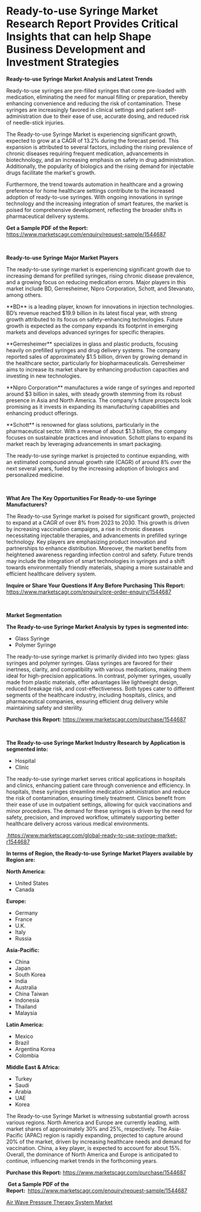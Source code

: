 <p><h1>Ready-to-use Syringe Market Research Report Provides Critical Insights that can help Shape Business Development and Investment Strategies</h1></p><p><strong>Ready-to-use Syringe Market Analysis and Latest Trends</strong></p>
<p><p>Ready-to-use syringes are pre-filled syringes that come pre-loaded with medication, eliminating the need for manual filling or preparation, thereby enhancing convenience and reducing the risk of contamination. These syringes are increasingly favored in clinical settings and patient self-administration due to their ease of use, accurate dosing, and reduced risk of needle-stick injuries.</p><p>The Ready-to-use Syringe Market is experiencing significant growth, expected to grow at a CAGR of 13.2% during the forecast period. This expansion is attributed to several factors, including the rising prevalence of chronic diseases requiring frequent medication, advancements in biotechnology, and an increasing emphasis on safety in drug administration. Additionally, the popularity of biologics and the rising demand for injectable drugs facilitate the market's growth.</p><p>Furthermore, the trend towards automation in healthcare and a growing preference for home healthcare settings contribute to the increased adoption of ready-to-use syringes. With ongoing innovations in syringe technology and the increasing integration of smart features, the market is poised for comprehensive development, reflecting the broader shifts in pharmaceutical delivery systems.</p></p>
<p><strong>Get a Sample PDF of the Report:&nbsp;</strong> <a href="https://www.marketscagr.com/enquiry/request-sample/1544687?utm_campaign=2480&utm_medium=2&utm_source=Github&utm_content=ia&utm_term=04032025&utm_id=ready-to-use-syringe">https://www.marketscagr.com/enquiry/request-sample/1544687</a></p>
<p>&nbsp;</p>
<p><strong>Ready-to-use Syringe Major Market Players</strong></p>
<p><p>The ready-to-use syringe market is experiencing significant growth due to increasing demand for prefilled syringes, rising chronic disease prevalence, and a growing focus on reducing medication errors. Major players in this market include BD, Gerresheimer, Nipro Corporation, Schott, and Stevanato, among others.</p><p>**BD** is a leading player, known for innovations in injection technologies. BD’s revenue reached $19.9 billion in its latest fiscal year, with strong growth attributed to its focus on safety-enhancing technologies. Future growth is expected as the company expands its footprint in emerging markets and develops advanced syringes for specific therapies.</p><p>**Gerresheimer** specializes in glass and plastic products, focusing heavily on prefilled syringes and drug delivery systems. The company reported sales of approximately $1.5 billion, driven by growing demand in the healthcare sector, particularly for biopharmaceuticals. Gerresheimer aims to increase its market share by enhancing production capacities and investing in new technologies.</p><p>**Nipro Corporation** manufactures a wide range of syringes and reported around $3 billion in sales, with steady growth stemming from its robust presence in Asia and North America. The company's future prospects look promising as it invests in expanding its manufacturing capabilities and enhancing product offerings.</p><p>**Schott** is renowned for glass solutions, particularly in the pharmaceutical sector. With a revenue of about $1.3 billion, the company focuses on sustainable practices and innovation. Schott plans to expand its market reach by leveraging advancements in smart packaging.</p><p>The ready-to-use syringe market is projected to continue expanding, with an estimated compound annual growth rate (CAGR) of around 8% over the next several years, fueled by the increasing adoption of biologics and personalized medicine.</p></p>
<p>&nbsp;</p>
<p><strong>What Are The Key Opportunities For Ready-to-use Syringe Manufacturers?</strong></p>
<p><p>The Ready-to-use Syringe market is poised for significant growth, projected to expand at a CAGR of over 8% from 2023 to 2030. This growth is driven by increasing vaccination campaigns, a rise in chronic diseases necessitating injectable therapies, and advancements in prefilled syringe technology. Key players are emphasizing product innovation and partnerships to enhance distribution. Moreover, the market benefits from heightened awareness regarding infection control and safety. Future trends may include the integration of smart technologies in syringes and a shift towards environmentally friendly materials, shaping a more sustainable and efficient healthcare delivery system.</p></p>
<p><strong>Inquire or Share Your Questions If Any Before Purchasing This Report:</strong> <a href="https://www.marketscagr.com/enquiry/pre-order-enquiry/1544687?utm_campaign=2480&utm_medium=2&utm_source=Github&utm_content=ia&utm_term=04032025&utm_id=ready-to-use-syringe">https://www.marketscagr.com/enquiry/pre-order-enquiry/1544687</a></p>
<p>&nbsp;</p>
<p><strong>Market Segmentation</strong></p>
<p><strong>The Ready-to-use Syringe Market Analysis by types is segmented into:</strong></p>
<p><ul><li>Glass Syringe</li><li>Polymer Syringe</li></ul></p>
<p><p>The ready-to-use syringe market is primarily divided into two types: glass syringes and polymer syringes. Glass syringes are favored for their inertness, clarity, and compatibility with various medications, making them ideal for high-precision applications. In contrast, polymer syringes, usually made from plastic materials, offer advantages like lightweight design, reduced breakage risk, and cost-effectiveness. Both types cater to different segments of the healthcare industry, including hospitals, clinics, and pharmaceutical companies, ensuring efficient drug delivery while maintaining safety and sterility.</p></p>
<p><strong>Purchase this Report:&nbsp;</strong><a href="https://www.marketscagr.com/purchase/1544687?utm_campaign=2480&utm_medium=2&utm_source=Github&utm_content=ia&utm_term=04032025&utm_id=ready-to-use-syringe">https://www.marketscagr.com/purchase/1544687</a></p>
<p>&nbsp;</p>
<p><strong>The Ready-to-use Syringe Market Industry Research by Application is segmented into:</strong></p>
<p><ul><li>Hospital</li><li>Clinic</li></ul></p>
<p><p>The ready-to-use syringe market serves critical applications in hospitals and clinics, enhancing patient care through convenience and efficiency. In hospitals, these syringes streamline medication administration and reduce the risk of contamination, ensuring timely treatment. Clinics benefit from their ease of use in outpatient settings, allowing for quick vaccinations and minor procedures. The demand for these syringes is driven by the need for safety, precision, and improved workflow, ultimately supporting better healthcare delivery across various medical environments.</p></p>
<p><a href="https://www.marketscagr.com/global-ready-to-use-syringe-market-r1544687?utm_campaign=2480&utm_medium=2&utm_source=Github&utm_content=ia&utm_term=04032025&utm_id=ready-to-use-syringe">&nbsp;https://www.marketscagr.com/global-ready-to-use-syringe-market-r1544687</a></p>
<p><strong>In terms of Region, the Ready-to-use Syringe Market Players available by Region are:</strong></p>
<p>
    <p> <strong> North America: </strong>
        <ul>
            <li>United States</li>
            <li>Canada</li>
        </ul>
        </p> 
    <p> <strong> Europe: </strong>
        <ul>
            <li>Germany</li>
            <li>France</li>
            <li>U.K.</li>
            <li>Italy</li>
            <li>Russia</li>
        </ul>
        </p> 
    <p> <strong> Asia-Pacific: </strong>
        <ul>
            <li>China</li>
            <li>Japan</li>
            <li>South Korea</li>
            <li>India</li>
            <li>Australia</li>
            <li>China Taiwan</li>
            <li>Indonesia</li>
            <li>Thailand</li>
            <li>Malaysia</li>
        </ul>
        </p> 
    <p> <strong> Latin America: </strong>
        <ul>
            <li>Mexico</li>
            <li>Brazil</li>
            <li>Argentina Korea</li>
            <li>Colombia</li>
        </ul>
        </p> 
    <p> <strong> Middle East & Africa: </strong>
        <ul>
            <li>Turkey</li>
            <li>Saudi</li>
            <li>Arabia</li>
            <li>UAE</li>
            <li>Korea</li>
        </ul>
    </p>
    </p>
<p><p>The Ready-to-use Syringe Market is witnessing substantial growth across various regions. North America and Europe are currently leading, with market shares of approximately 30% and 25%, respectively. The Asia-Pacific (APAC) region is rapidly expanding, projected to capture around 20% of the market, driven by increasing healthcare needs and demand for vaccination. China, a key player, is expected to account for about 15%. Overall, the dominance of North America and Europe is anticipated to continue, influencing market trends in the forthcoming years.</p></p>
<p><strong>Purchase this Report: </strong><a href="https://www.marketscagr.com/purchase/1544687?utm_campaign=2480&utm_medium=2&utm_source=Github&utm_content=ia&utm_term=04032025&utm_id=ready-to-use-syringe">https://www.marketscagr.com/purchase/1544687</a></p>
<p>&nbsp;<strong>Get a Sample PDF of the Report:&nbsp;&nbsp;</strong><a href="https://www.marketscagr.com/enquiry/request-sample/1544687?utm_campaign=2480&utm_medium=2&utm_source=Github&utm_content=ia&utm_term=04032025&utm_id=ready-to-use-syringe">https://www.marketscagr.com/enquiry/request-sample/1544687</a></p>
<p><strong></strong></p>
<p><p><a href="https://github.com/pelahotayabe/Market-Research-Report-List-1/blob/main/air-wave-pressure-therapy-system-market.md?utm_campaign=2480&utm_medium=2&utm_source=Github&utm_content=ia&utm_term=04032025&utm_id=ready-to-use-syringe">Air Wave Pressure Therapy System Market</a></p></p>